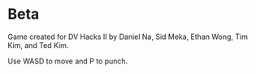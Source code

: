 # Beta

Game created for DV Hacks II by Daniel Na, Sid Meka, Ethan Wong, Tim Kim, and Ted Kim.

Use WASD to move and P to punch.
